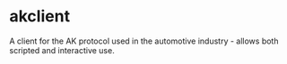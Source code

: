 # akclient
A client for the AK protocol used in the automotive industry - allows both scripted and interactive use.
